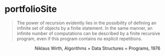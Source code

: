 # portfolioSite

>The power of recursion evidently lies in the possibility of defining an infinite set of objects by a finite statement. In the same manner, an infinite number of computations can be described by a finite recursive program, even if this program contains no explicit repetitions.
<p dir="rtl">
  Niklaus Wirth, Algorithms + Data Structures = Programs, 1976
</p>
